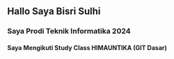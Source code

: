 ## Hallo Saya Bisri Sulhi
### Saya Prodi Teknik Informatika 2024
#### Saya Mengikuti Study Class HIMAUNTIKA (GIT Dasar)
